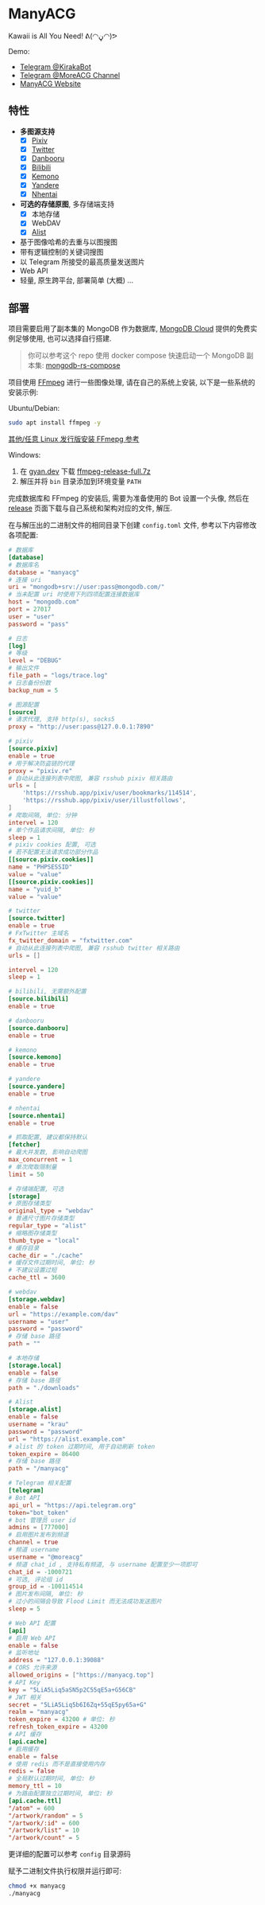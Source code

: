# ManyACG

Kawaii is All You Need! ᕕ(◠ڼ◠)ᕗ

Demo:

- [Telegram @KirakaBot](https://t.me/kirakabot)
- [Telegram @MoreACG Channel](https://t.me/MoreACG)
- [ManyACG Website](https://manyacg.top)

## 特性

- **多图源支持**
  - [x] [Pixiv](https://www.pixiv.net/)
  - [x] [Twitter](https://twitter.com/)
  - [x] [Danbooru](https://danbooru.donmai.us/)
  - [x] [Bilibili](https://www.bilibili.com/)
  - [x] [Kemono](https://www.kemono.su/)
  - [x] [Yandere](https://yande.re/)
  - [x] [Nhentai](https://nhentai.net/)
- **可选的存储原图**, 多存储端支持
  - [x] 本地存储
  - [x] WebDAV
  - [x] [Alist](https://alistgo.com/)
- 基于图像哈希的去重与以图搜图
- 带有逻辑控制的关键词搜图
- 以 Telegram 所接受的最高质量发送图片
- Web API
- 轻量, 原生跨平台, 部署简单 (大概)
  ...

## 部署

项目需要启用了副本集的 MongoDB 作为数据库, [MongoDB Cloud](https://www.mongodb.com/) 提供的免费实例足够使用, 也可以选择自行搭建.

> 你可以参考这个 repo 使用 docker compose 快速启动一个 MongoDB 副本集: [mongodb-rs-compose](https://github.com/krau/mongodb-rs-compose)

项目使用 [FFmpeg](https://ffmpeg.org/) 进行一些图像处理, 请在自己的系统上安装, 以下是一些系统的安装示例:

Ubuntu/Debian:

```bash
sudo apt install ffmpeg -y
```

[其他/任意 Linux 发行版安装 FFmepg 参考](https://krau.top/posts/linux-install-ffmpeg)

Windows:

1. 在 [gyan.dev](https://www.gyan.dev/ffmpeg/builds/) 下载 [ffmpeg-release-full.7z](https://www.gyan.dev/ffmpeg/builds/ffmpeg-release-full.7z)
2. 解压并将 `bin` 目录添加到环境变量 `PATH`

完成数据库和 FFmpeg 的安装后, 需要为准备使用的 Bot 设置一个头像, 然后在 [release](https://github.com/krau/ManyACG/releases) 页面下载与自己系统和架构对应的文件, 解压.

在与解压出的二进制文件的相同目录下创建 `config.toml` 文件, 参考以下内容修改各项配置:

```toml
# 数据库
[database]
# 数据库名
database = "manyacg"
# 连接 uri
uri = "mongodb+srv://user:pass@mongodb.com/"
# 当未配置 uri 时使用下列四项配置连接数据库
host = "mongodb.com"
port = 27017
user = "user"
password = "pass"

# 日志
[log]
# 等级
level = "DEBUG"
# 输出文件
file_path = "logs/trace.log"
# 日志备份份数
backup_num = 5

# 图源配置
[source]
# 请求代理, 支持 http(s), socks5
proxy = "http://user:pass@127.0.0.1:7890"

# pixiv
[source.pixiv]
enable = true
# 用于解决防盗链的代理
proxy = "pixiv.re"
# 自动从此连接列表中爬图, 兼容 rsshub pixiv 相关路由
urls = [
    'https://rsshub.app/pixiv/user/bookmarks/114514',
    'https://rsshub.app/pixiv/user/illustfollows',
]
# 爬取间隔, 单位: 分钟
intervel = 120
# 单个作品请求间隔, 单位: 秒
sleep = 1
# pixiv cookies 配置, 可选
# 若不配置无法请求成功部分作品
[[source.pixiv.cookies]]
name = "PHPSESSID"
value = "value"
[[source.pixiv.cookies]]
name = "yuid_b"
value = "value"

# twitter
[source.twitter]
enable = true
# FxTwitter 主域名
fx_twitter_domain = "fxtwitter.com"
# 自动从此连接列表中爬图, 兼容 rsshub twitter 相关路由
urls = []

intervel = 120
sleep = 1

# bilibili, 无需额外配置
[source.bilibili]
enable = true

# danbooru
[source.danbooru]
enable = true

# kemono
[source.kemono]
enable = true

# yandere
[source.yandere]
enable = true

# nhentai
[source.nhentai]
enable = true

# 抓取配置, 建议都保持默认
[fetcher]
# 最大并发数, 影响自动爬图
max_concurrent = 1
# 单次爬取限制量
limit = 50

# 存储端配置, 可选
[storage]
# 原图存储类型
original_type = "webdav"
# 普通尺寸图片存储类型
regular_type = "alist"
# 缩略图存储类型
thumb_type = "local"
# 缓存目录
cache_dir = "./cache"
# 缓存文件过期时间, 单位: 秒
# 不建议设置过短
cache_ttl = 3600

# webdav
[storage.webdav]
enable = false
url = "https://example.com/dav"
username = "user"
password = "password"
# 存储 base 路径
path = ""

# 本地存储
[storage.local]
enable = false
# 存储 base 路径
path = "./downloads"

# Alist
[storage.alist]
enable = false
username = "krau"
password = "password"
url = "https://alist.example.com"
# alist 的 token 过期时间, 用于自动刷新 token
token_expire = 86400
# 存储 base 路径
path = "/manyacg"

# Telegram 相关配置
[telegram]
# Bot API
api_url = "https://api.telegram.org"
token="bot_token"
# bot 管理员 user id
admins = [777000]
# 启用图片发布到频道
channel = true
# 频道 username
username = "@moreacg"
# 频道 chat_id , 支持私有频道, 与 username 配置至少一项即可
chat_id = -1000721
# 可选, 评论组 id
group_id = -100114514
# 图片发布间隔, 单位: 秒
# 过小的间隔会导致 Flood Limit 而无法成功发送图片
sleep = 5

# Web API 配置
[api]
# 启用 Web API
enable = false
# 监听地址
address = "127.0.0.1:39088"
# CORS 允许来源
allowed_origins = ["https://manyacg.top"]
# API Key
key = "5LiA5Liq5aSN5p2C55qE5a+G56CB"
# JWT 相关
secret = "5LiA5Liq5b6I6Zq+55qE5py65a+G"
realm = "manyacg"
token_expire = 43200 # 单位: 秒
refresh_token_expire = 43200
# API 缓存
[api.cache]
# 启用缓存
enable = false
# 使用 redis 而不是直接使用内存
redis = false
# 全局默认过期时间, 单位: 秒
memory_ttl = 10
# 为路由配置独立过期时间, 单位: 秒
[api.cache.ttl]
"/atom" = 600
"/artwork/random" = 5
"/artwork/:id" = 600
"/artwork/list" = 10
"/artwork/count" = 5
```

更详细的配置可以参考 `config` 目录源码

赋予二进制文件执行权限并运行即可:

```bash
chmod +x manyacg
./manyacg
```
